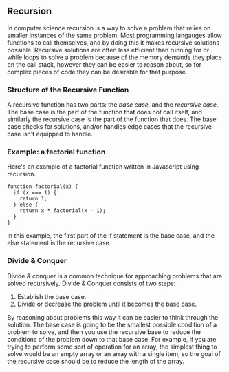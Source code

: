 ## Recursion

In computer science recursion is a way to solve a problem that relies on smaller instances of the same problem. Most programming langauges allow functions to call themselves, and by doing this it makes recursive solutions possible. Recursive solutions are often less efficient than running for or while loops to solve a problem because of the memory demands they place on the call stack, however they can be easier to reason about, so for complex pieces of code they can be desirable for that purpose.

### Structure of the Recursive Function

A recursive function has two parts: the *base case*, and the *recursive case*. The base case is the part of the function that does not call itself, and similarly the recursive case is the part of the function that does. The base case checks for solutions, and/or handles edge cases that the recursive case isn't equipped to handle.

### Example: a factorial function

Here's an example of a factorial function written in Javascript using recursion.

```
function factorial(x) {
  if (x === 1) {
    return 1;
  } else {
    return x * factorial(x - 1);
  }
}
```

In this example, the first part of the if statement is the base case, and the else statement is the recursive case.

### Divide & Conquer

Divide & conquer is a common technique for approaching problems that are solved recursively. Divide & Conquer consists of two steps:

1. Establish the base case.
2. Divide or decrease the problem until it becomes the base case.

By reasoning about problems this way it can be easier to think through the solution. The base case is going to be the smallest possible condition of a problem to solve, and then you use the recursive base to reduce the conditions of the problem down to that base case. For example, if you are trying to perform some sort of operation for an array, the simplest thing to solve would be an empty array or an array with a single item, so the goal of the recursive case should be to reduce the length of the array.